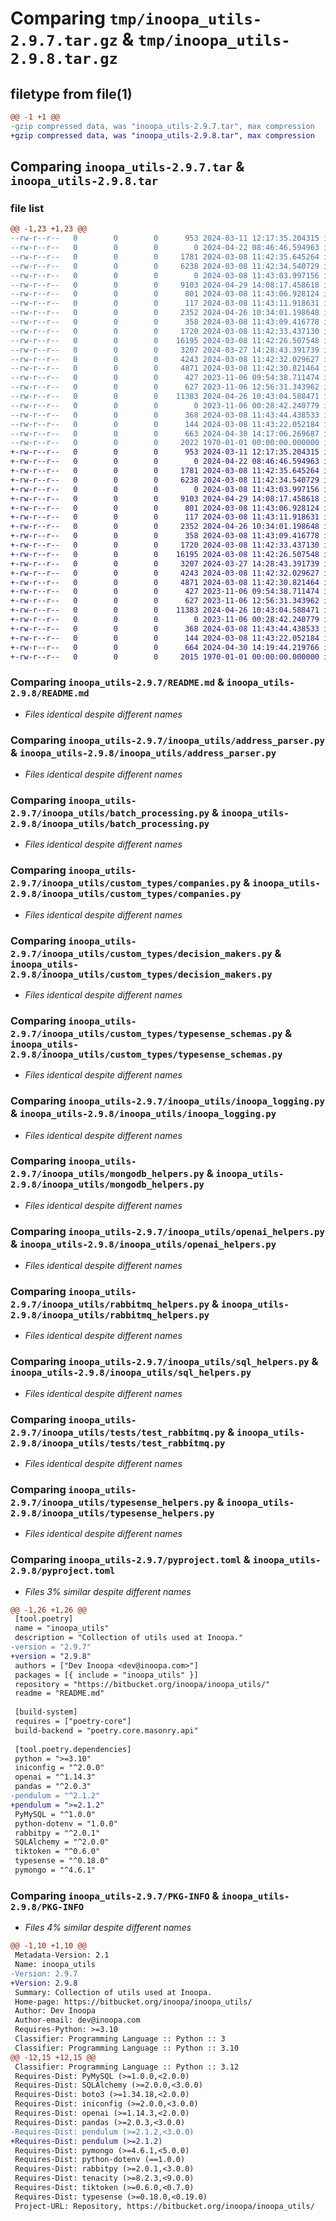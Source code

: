 # Comparing `tmp/inoopa_utils-2.9.7.tar.gz` & `tmp/inoopa_utils-2.9.8.tar.gz`

## filetype from file(1)

```diff
@@ -1 +1 @@
-gzip compressed data, was "inoopa_utils-2.9.7.tar", max compression
+gzip compressed data, was "inoopa_utils-2.9.8.tar", max compression
```

## Comparing `inoopa_utils-2.9.7.tar` & `inoopa_utils-2.9.8.tar`

### file list

```diff
@@ -1,23 +1,23 @@
--rw-r--r--   0        0        0      953 2024-03-11 12:17:35.204315 inoopa_utils-2.9.7/README.md
--rw-r--r--   0        0        0        0 2024-04-22 08:46:46.594963 inoopa_utils-2.9.7/inoopa_utils/__init__.py
--rw-r--r--   0        0        0     1781 2024-03-08 11:42:35.645264 inoopa_utils-2.9.7/inoopa_utils/address_parser.py
--rw-r--r--   0        0        0     6238 2024-03-08 11:42:34.540729 inoopa_utils-2.9.7/inoopa_utils/batch_processing.py
--rw-r--r--   0        0        0        0 2024-03-08 11:43:03.997156 inoopa_utils-2.9.7/inoopa_utils/custom_types/__init__.py
--rw-r--r--   0        0        0     9103 2024-04-29 14:08:17.458618 inoopa_utils-2.9.7/inoopa_utils/custom_types/companies.py
--rw-r--r--   0        0        0      801 2024-03-08 11:43:06.928124 inoopa_utils-2.9.7/inoopa_utils/custom_types/decision_makers.py
--rw-r--r--   0        0        0      117 2024-03-08 11:43:11.918631 inoopa_utils-2.9.7/inoopa_utils/custom_types/exceptions.py
--rw-r--r--   0        0        0     2352 2024-04-26 10:34:01.198648 inoopa_utils-2.9.7/inoopa_utils/custom_types/typesense_schemas.py
--rw-r--r--   0        0        0      358 2024-03-08 11:43:09.416778 inoopa_utils-2.9.7/inoopa_utils/custom_types/websites.py
--rw-r--r--   0        0        0     1720 2024-03-08 11:42:33.437130 inoopa_utils-2.9.7/inoopa_utils/inoopa_logging.py
--rw-r--r--   0        0        0    16195 2024-03-08 11:42:26.507548 inoopa_utils-2.9.7/inoopa_utils/mongodb_helpers.py
--rw-r--r--   0        0        0     3207 2024-03-27 14:28:43.391739 inoopa_utils-2.9.7/inoopa_utils/openai_helpers.py
--rw-r--r--   0        0        0     4243 2024-03-08 11:42:32.029627 inoopa_utils-2.9.7/inoopa_utils/rabbitmq_helpers.py
--rw-r--r--   0        0        0     4871 2024-03-08 11:42:30.821464 inoopa_utils-2.9.7/inoopa_utils/sql_helpers.py
--rw-r--r--   0        0        0      427 2023-11-06 09:54:38.711474 inoopa_utils-2.9.7/inoopa_utils/tests/test_logging.py
--rw-r--r--   0        0        0      627 2023-11-06 12:56:31.343962 inoopa_utils-2.9.7/inoopa_utils/tests/test_rabbitmq.py
--rw-r--r--   0        0        0    11383 2024-04-26 10:43:04.588471 inoopa_utils-2.9.7/inoopa_utils/typesense_helpers.py
--rw-r--r--   0        0        0        0 2023-11-06 00:28:42.240779 inoopa_utils-2.9.7/inoopa_utils/utils/__init__.py
--rw-r--r--   0        0        0      368 2024-03-08 11:43:44.438533 inoopa_utils-2.9.7/inoopa_utils/utils/env_variables_helper.py
--rw-r--r--   0        0        0      144 2024-03-08 11:43:22.052184 inoopa_utils-2.9.7/inoopa_utils/utils/exceptions.py
--rw-r--r--   0        0        0      663 2024-04-30 14:17:06.269687 inoopa_utils-2.9.7/pyproject.toml
--rw-r--r--   0        0        0     2022 1970-01-01 00:00:00.000000 inoopa_utils-2.9.7/PKG-INFO
+-rw-r--r--   0        0        0      953 2024-03-11 12:17:35.204315 inoopa_utils-2.9.8/README.md
+-rw-r--r--   0        0        0        0 2024-04-22 08:46:46.594963 inoopa_utils-2.9.8/inoopa_utils/__init__.py
+-rw-r--r--   0        0        0     1781 2024-03-08 11:42:35.645264 inoopa_utils-2.9.8/inoopa_utils/address_parser.py
+-rw-r--r--   0        0        0     6238 2024-03-08 11:42:34.540729 inoopa_utils-2.9.8/inoopa_utils/batch_processing.py
+-rw-r--r--   0        0        0        0 2024-03-08 11:43:03.997156 inoopa_utils-2.9.8/inoopa_utils/custom_types/__init__.py
+-rw-r--r--   0        0        0     9103 2024-04-29 14:08:17.458618 inoopa_utils-2.9.8/inoopa_utils/custom_types/companies.py
+-rw-r--r--   0        0        0      801 2024-03-08 11:43:06.928124 inoopa_utils-2.9.8/inoopa_utils/custom_types/decision_makers.py
+-rw-r--r--   0        0        0      117 2024-03-08 11:43:11.918631 inoopa_utils-2.9.8/inoopa_utils/custom_types/exceptions.py
+-rw-r--r--   0        0        0     2352 2024-04-26 10:34:01.198648 inoopa_utils-2.9.8/inoopa_utils/custom_types/typesense_schemas.py
+-rw-r--r--   0        0        0      358 2024-03-08 11:43:09.416778 inoopa_utils-2.9.8/inoopa_utils/custom_types/websites.py
+-rw-r--r--   0        0        0     1720 2024-03-08 11:42:33.437130 inoopa_utils-2.9.8/inoopa_utils/inoopa_logging.py
+-rw-r--r--   0        0        0    16195 2024-03-08 11:42:26.507548 inoopa_utils-2.9.8/inoopa_utils/mongodb_helpers.py
+-rw-r--r--   0        0        0     3207 2024-03-27 14:28:43.391739 inoopa_utils-2.9.8/inoopa_utils/openai_helpers.py
+-rw-r--r--   0        0        0     4243 2024-03-08 11:42:32.029627 inoopa_utils-2.9.8/inoopa_utils/rabbitmq_helpers.py
+-rw-r--r--   0        0        0     4871 2024-03-08 11:42:30.821464 inoopa_utils-2.9.8/inoopa_utils/sql_helpers.py
+-rw-r--r--   0        0        0      427 2023-11-06 09:54:38.711474 inoopa_utils-2.9.8/inoopa_utils/tests/test_logging.py
+-rw-r--r--   0        0        0      627 2023-11-06 12:56:31.343962 inoopa_utils-2.9.8/inoopa_utils/tests/test_rabbitmq.py
+-rw-r--r--   0        0        0    11383 2024-04-26 10:43:04.588471 inoopa_utils-2.9.8/inoopa_utils/typesense_helpers.py
+-rw-r--r--   0        0        0        0 2023-11-06 00:28:42.240779 inoopa_utils-2.9.8/inoopa_utils/utils/__init__.py
+-rw-r--r--   0        0        0      368 2024-03-08 11:43:44.438533 inoopa_utils-2.9.8/inoopa_utils/utils/env_variables_helper.py
+-rw-r--r--   0        0        0      144 2024-03-08 11:43:22.052184 inoopa_utils-2.9.8/inoopa_utils/utils/exceptions.py
+-rw-r--r--   0        0        0      664 2024-04-30 14:19:44.219766 inoopa_utils-2.9.8/pyproject.toml
+-rw-r--r--   0        0        0     2015 1970-01-01 00:00:00.000000 inoopa_utils-2.9.8/PKG-INFO
```

### Comparing `inoopa_utils-2.9.7/README.md` & `inoopa_utils-2.9.8/README.md`

 * *Files identical despite different names*

### Comparing `inoopa_utils-2.9.7/inoopa_utils/address_parser.py` & `inoopa_utils-2.9.8/inoopa_utils/address_parser.py`

 * *Files identical despite different names*

### Comparing `inoopa_utils-2.9.7/inoopa_utils/batch_processing.py` & `inoopa_utils-2.9.8/inoopa_utils/batch_processing.py`

 * *Files identical despite different names*

### Comparing `inoopa_utils-2.9.7/inoopa_utils/custom_types/companies.py` & `inoopa_utils-2.9.8/inoopa_utils/custom_types/companies.py`

 * *Files identical despite different names*

### Comparing `inoopa_utils-2.9.7/inoopa_utils/custom_types/decision_makers.py` & `inoopa_utils-2.9.8/inoopa_utils/custom_types/decision_makers.py`

 * *Files identical despite different names*

### Comparing `inoopa_utils-2.9.7/inoopa_utils/custom_types/typesense_schemas.py` & `inoopa_utils-2.9.8/inoopa_utils/custom_types/typesense_schemas.py`

 * *Files identical despite different names*

### Comparing `inoopa_utils-2.9.7/inoopa_utils/inoopa_logging.py` & `inoopa_utils-2.9.8/inoopa_utils/inoopa_logging.py`

 * *Files identical despite different names*

### Comparing `inoopa_utils-2.9.7/inoopa_utils/mongodb_helpers.py` & `inoopa_utils-2.9.8/inoopa_utils/mongodb_helpers.py`

 * *Files identical despite different names*

### Comparing `inoopa_utils-2.9.7/inoopa_utils/openai_helpers.py` & `inoopa_utils-2.9.8/inoopa_utils/openai_helpers.py`

 * *Files identical despite different names*

### Comparing `inoopa_utils-2.9.7/inoopa_utils/rabbitmq_helpers.py` & `inoopa_utils-2.9.8/inoopa_utils/rabbitmq_helpers.py`

 * *Files identical despite different names*

### Comparing `inoopa_utils-2.9.7/inoopa_utils/sql_helpers.py` & `inoopa_utils-2.9.8/inoopa_utils/sql_helpers.py`

 * *Files identical despite different names*

### Comparing `inoopa_utils-2.9.7/inoopa_utils/tests/test_rabbitmq.py` & `inoopa_utils-2.9.8/inoopa_utils/tests/test_rabbitmq.py`

 * *Files identical despite different names*

### Comparing `inoopa_utils-2.9.7/inoopa_utils/typesense_helpers.py` & `inoopa_utils-2.9.8/inoopa_utils/typesense_helpers.py`

 * *Files identical despite different names*

### Comparing `inoopa_utils-2.9.7/pyproject.toml` & `inoopa_utils-2.9.8/pyproject.toml`

 * *Files 3% similar despite different names*

```diff
@@ -1,26 +1,26 @@
 [tool.poetry]
 name = "inoopa_utils"
 description = "Collection of utils used at Inoopa."
-version = "2.9.7"
+version = "2.9.8"
 authors = ["Dev Inoopa <dev@inoopa.com>"]
 packages = [{ include = "inoopa_utils" }]
 repository = "https://bitbucket.org/inoopa/inoopa_utils/"
 readme = "README.md"
 
 [build-system]
 requires = ["poetry-core"]
 build-backend = "poetry.core.masonry.api"
 
 [tool.poetry.dependencies]
 python = ">=3.10"
 iniconfig = "^2.0.0"
 openai = "^1.14.3"
 pandas = "^2.0.3"
-pendulum = "^2.1.2"
+pendulum = ">=2.1.2"
 PyMySQL = "^1.0.0"
 python-dotenv = "1.0.0"
 rabbitpy = "^2.0.1"
 SQLAlchemy = "^2.0.0"
 tiktoken = "^0.6.0"
 typesense = "^0.18.0"
 pymongo = "^4.6.1"
```

### Comparing `inoopa_utils-2.9.7/PKG-INFO` & `inoopa_utils-2.9.8/PKG-INFO`

 * *Files 4% similar despite different names*

```diff
@@ -1,10 +1,10 @@
 Metadata-Version: 2.1
 Name: inoopa_utils
-Version: 2.9.7
+Version: 2.9.8
 Summary: Collection of utils used at Inoopa.
 Home-page: https://bitbucket.org/inoopa/inoopa_utils/
 Author: Dev Inoopa
 Author-email: dev@inoopa.com
 Requires-Python: >=3.10
 Classifier: Programming Language :: Python :: 3
 Classifier: Programming Language :: Python :: 3.10
@@ -12,15 +12,15 @@
 Classifier: Programming Language :: Python :: 3.12
 Requires-Dist: PyMySQL (>=1.0.0,<2.0.0)
 Requires-Dist: SQLAlchemy (>=2.0.0,<3.0.0)
 Requires-Dist: boto3 (>=1.34.18,<2.0.0)
 Requires-Dist: iniconfig (>=2.0.0,<3.0.0)
 Requires-Dist: openai (>=1.14.3,<2.0.0)
 Requires-Dist: pandas (>=2.0.3,<3.0.0)
-Requires-Dist: pendulum (>=2.1.2,<3.0.0)
+Requires-Dist: pendulum (>=2.1.2)
 Requires-Dist: pymongo (>=4.6.1,<5.0.0)
 Requires-Dist: python-dotenv (==1.0.0)
 Requires-Dist: rabbitpy (>=2.0.1,<3.0.0)
 Requires-Dist: tenacity (>=8.2.3,<9.0.0)
 Requires-Dist: tiktoken (>=0.6.0,<0.7.0)
 Requires-Dist: typesense (>=0.18.0,<0.19.0)
 Project-URL: Repository, https://bitbucket.org/inoopa/inoopa_utils/
```

